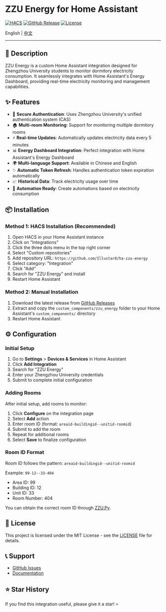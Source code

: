 # ZZU Energy for Home Assistant

[![HACS](https://img.shields.io/badge/HACS-Custom-41BDF5.svg)](https://github.com/hacs/integration)
[![GitHub Release](https://img.shields.io/github/release/Illustar0/ha-zzu-energy.svg)](https://github.com/Illustar0/ha-zzu-energy/releases)
[![License](https://img.shields.io/badge/license-MIT-blue.svg)](LICENSE)

English | [中文](README_ZH.md)

---

## 📝 Description

ZZU Energy is a custom Home Assistant integration designed for Zhengzhou University students to monitor dormitory electricity consumption. It seamlessly integrates with Home Assistant's Energy Dashboard, providing real-time electricity monitoring and management capabilities.

## ✨ Features

- 🔐 **Secure Authentication**: Uses Zhengzhou University's unified authentication system (CAS)
- 🏠 **Multi-room Monitoring**: Support for monitoring multiple dormitory rooms
- ⚡ **Real-time Updates**: Automatically updates electricity data every 5 minutes
- 📊 **Energy Dashboard Integration**: Perfect integration with Home Assistant's Energy Dashboard
- 🌍 **Multi-language Support**: Available in Chinese and English
- ✨ **Automatic Token Refresh**: Handles authentication token expiration automatically
- 📈 **Historical Data**: Track electricity usage over time
- 🔔 **Automation Ready**: Create automations based on electricity consumption

## 📦 Installation

### Method 1: HACS Installation (Recommended)

1. Open HACS in your Home Assistant instance
2. Click on "Integrations"
3. Click the three dots menu in the top right corner
4. Select "Custom repositories"
5. Add repository URL: `https://github.com/Illustar0/ha-zzu-energy`
6. Select category: "Integration"
7. Click "Add"
8. Search for "ZZU Energy" and install
9. Restart Home Assistant

### Method 2: Manual Installation

1. Download the latest release from [GitHub Releases](https://github.com/Illustar0/ha-zzu-energy/releases)
2. Extract and copy the `custom_components/zzu_energy` folder to your Home Assistant's `custom_components/` directory
3. Restart Home Assistant

## ⚙️ Configuration

### Initial Setup

1. Go to **Settings** > **Devices & Services** in Home Assistant
2. Click **Add Integration**
3. Search for "ZZU Energy"
4. Enter your Zhengzhou University credentials
5. Submit to complete initial configuration

### Adding Rooms

After initial setup, add rooms to monitor:

1. Click **Configure** on the integration page
2. Select **Add** action
3. Enter room ID (format: `areaid-buildingid--unitid-roomid`)
4. Submit to add the room
5. Repeat for additional rooms
6. Select **Save** to finalize configuration

### Room ID Format

Room ID follows the pattern: `areaid-buildingid--unitid-roomid`

Example: `99-12--33-404`
- Area ID: 99
- Building ID: 12
- Unit ID: 33
- Room Number: 404

You can obtain the correct room ID through [ZZU.Py](https://github.com/Illustar0/ZZU.Py).

## 📄 License

This project is licensed under the MIT License - see the [LICENSE](LICENSE) file for details.

## 📞 Support

- [GitHub Issues](https://github.com/Illustar0/ha-zzu-energy/issues)
- [Documentation](https://github.com/Illustar0/ha-zzu-energy/wiki)

## ⭐ Star History

If you find this integration useful, please give it a star! ⭐